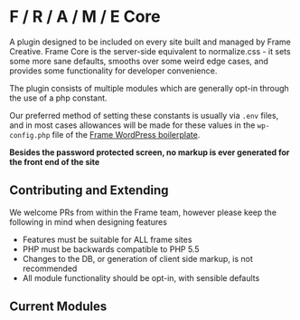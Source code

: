 # F / R / A / M / E Core #

A plugin designed to be included on every site built and managed by Frame Creative. Frame Core is the server-side equivalent to normalize.css - it sets some more sane defaults, smooths over some weird edge cases, and provides some functionality for developer convenience.

The plugin consists of multiple modules which are generally opt-in through the use of a php constant.

Our preferred method of setting these constants is usually via `.env` files, and in most cases allowances will be made for these values in the `wp-config.php` file of the [Frame WordPress boilerplate](https://bitbucket.org/framecreative/frame-wp-boilerplate).


**Besides the password protected screen, no markup is ever generated for the front end of the site**


## Contributing and Extending ##

We welcome PRs from within the Frame team, however please keep the following in mind when designing features
* Features must be suitable for ALL frame sites
* PHP must be backwards compatible to PHP 5.5
* Changes to the DB, or generation of client side markup, is not recommended
* All module functionality should be opt-in, with sensible defaults

## Current Modules ##